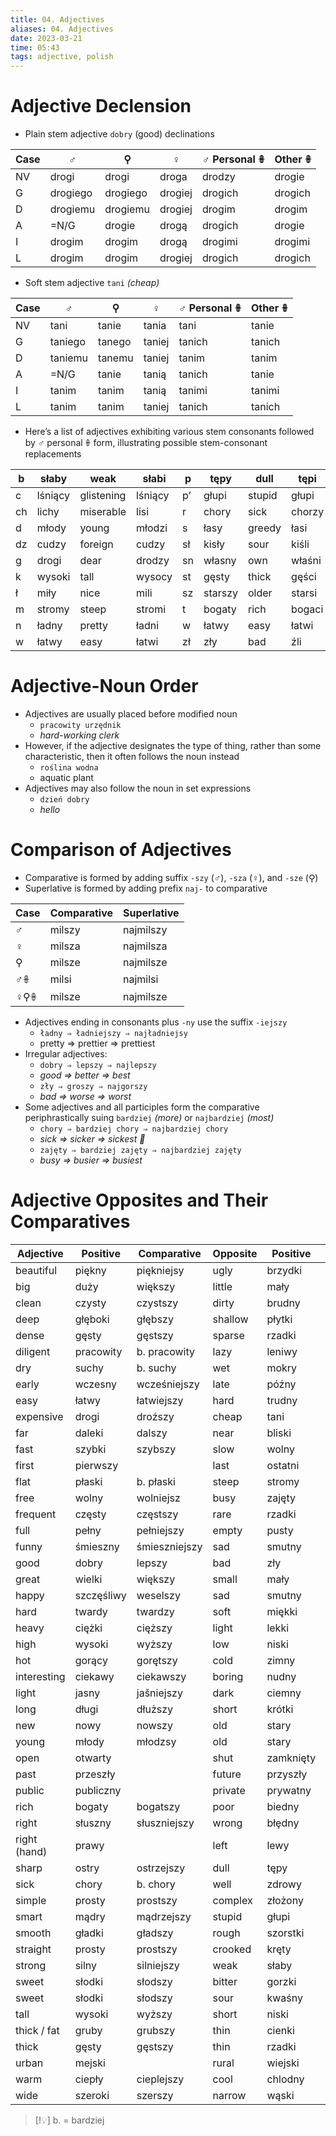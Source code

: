 ```yaml
---
title: 04. Adjectives
aliases: 04. Adjectives
date: 2023-03-21
time: 05:43
tags: adjective, polish
---
```


# Adjective Declension

- Plain stem adjective `dobry` (good) declinations

| Case | ♂        | ⚲        | ♀       | ♂ Personal 𖧚 | Other 𖧚 |
| ---- | -------- | -------- | ------- | ------------ | ------- |
| NV   | drogi    | drogi    | droga   | drodzy       | drogie  |
| G    | drogiego | drogiego | drogiej | drogich      | drogich |
| D    | drogiemu | drogiemu | drogiej | drogim       | drogim  |
| A    | =N/G     | drogie   | drogą   | drogich      | drogie  |
| I    | drogim   | drogim   | drogą   | drogimi      | drogimi |
| L    | drogim   | drogim   | drogiej | drogich      | drogich |

- Soft stem adjective `tani` *(cheap)*

| Case | ♂       | ⚲      | ♀      | ♂ Personal 𖧚 | Other 𖧚 |
| ---- | ------- | ------ | ------ | ------------ | ------- |
| NV   | tani    | tanie  | tania  | tani         | tanie   |
| G    | taniego | tanego | taniej | tanich       | tanich  |
| D    | taniemu | tanemu | taniej | tanim        | tanim   |
| A    | =N/G    | tanie  | tanią  | tanich       | tanie   |
| I    | tanim   | tanim  | tanią  | tanimi       | tanimi  |
| L    | tanim   | tanim  | taniej | tanich       | tanich  |

- Here’s a list of adjectives exhibiting various stem consonants followed by  ♂ personal  𖧚 form, illustrating possible stem-consonant replacements

| b   | słaby   | weak       | słabi   | p   | tępy    | dull   | tępi   |
| --- | ------- | ---------- | ------- | --- | ------- | ------ | ------ |
| c   | lśniący | glistening | lśniący | p’  | głupi   | stupid | głupi  | 
| ch  | lichy   | miserable  | lisi    | r   | chory   | sick   | chorzy |
| d   | młody   | young      | młodzi  | s   | łasy    | greedy | łasi   |
| dz  | cudzy   | foreign    | cudzy   | sł  | kisły   | sour   | kiśli  |
| g   | drogi   | dear       | drodzy  | sn  | własny  | own    | właśni |
| k   | wysoki  | tall       | wysocy  | st  | gęsty   | thick  | gęści  |
| ł   | miły    | nice       | mili    | sz  | starszy | older  | starsi |
| m   | stromy  | steep      | stromi  | t   | bogaty  | rich   | bogaci |
| n   | ładny   | pretty     | ładni   | w   | łatwy   | easy   | łatwi  |
| w   | łatwy   | easy       | łatwi   | zł  | zły     | bad    | źli    |

# Adjective-Noun Order

- Adjectives are usually placed before modified noun
    - `pracowity urzędnik`
    - *hard-working clerk*
- However, if the adjective designates the type of thing, rather than some characteristic, then it often follows the noun instead
    - `roślina wodna`
    - aquatic plant
- Adjectives may also follow the noun in set expressions
    - `dzień dobry`
    - *hello*

# Comparison of Adjectives

- Comparative is formed by adding suffix `-szy` (♂), `-sza` (♀), and `-sze` (⚲)
- Superlative is formed by adding prefix `naj-` to comparative

| Case | Comparative | Superlative |
| ---- | ----------- | ----------- |
| ♂    | milszy      | najmilszy   |
| ♀    | milsza      | najmilsza   |
| ⚲    | milsze      | najmilsze   |
| ♂𖧚   | milsi       | najmilsi    |
| ♀⚲𖧚  | milsze      | najmilsze   |

- Adjectives ending in consonants plus `-ny` use the suffix `-iejszy`
    - `ładny ⇒ ładniejszy ⇒ najładniejsy`
    - pretty ⇒ prettier ⇒ prettiest
- Irregular adjectives:
    - `dobry ⇒ lepszy ⇒ najlepszy`
    - *good ⇒ better ⇒ best*
    - `zły ⇒ groszy ⇒ najgorszy`
    - *bad ⇒ worse ⇒ worst*
- Some adjectives and all participles form the comparative periphrastically suing `bardziej` *(more)* or `najbardziej` *(most)*
    - `chory ⇒ bardziej chory ⇒ najbardziej chory`
    - *sick ⇒ sicker ⇒ sickest 🤘*
    - `zajęty ⇒ bardziej zajęty ⇒ najbardziej zajęty`
    - *busy ⇒ busier ⇒ busiest*

# Adjective Opposites and Their Comparatives

| Adjective    | Positive   | Comparative   | Opposite | Positive  | Comparative  |
| ------------ | ---------- | ------------- | -------- | --------- | ------------ |
| beautiful    | piękny     | piękniejsy    | ugly     | brzydki   | brzydszy     |
| big          | duży       | większy       | little   | mały      | mniejszy     |
| clean        | czysty     | czystszy      | dirty    | brudny    | brudniejszy  |
| deep         | głęboki    | głębszy       | shallow  | płytki    | płytszy      |
| dense        | gęsty      | gęstszy       | sparse   | rzadki    | rzadszy      |
| diligent     | pracowity  | b. pracowity  | lazy     | leniwy    | b. leniwy    |
| dry          | suchy      | b. suchy      | wet      | mokry     | mokrzejszy   |
| early        | wczesny    | wcześniejszy  | late     | późny     | późniejszy   |
| easy         | łatwy      | łatwiejszy    | hard     | trudny    | trudniejszy  |
| expensive    | drogi      | droźszy       | cheap    | tani      | tańszy       |
| far          | daleki     | dalszy        | near     | bliski    | bliźszy      |
| fast         | szybki     | szybszy       | slow     | wolny     | wolniejszy   |
| first        | pierwszy   |               | last     | ostatni   |              |
| flat         | płaski     | b. płaski     | steep    | stromy    | b. stromy    |
| free         | wolny      | wolniejsz     | busy     | zajęty    | b. zajęty    |
| frequent     | częsty     | częstszy      | rare     | rzadki    | rzadszy      |
| full         | pełny      | pełniejszy    | empty    | pusty     | b. pusty     |
| funny        | śmieszny   | śmieszniejszy | sad      | smutny    | smutniejszy  |
| good         | dobry      | lepszy        | bad      | zły       | gorszy       |
| great        | wielki     | większy       | small    | mały      | mniejszy     |
| happy        | szczęśliwy | weselszy      | sad      | smutny    | smutniejszy  |
| hard         | twardy     | twardzy       | soft     | miękki    | miększy      |
| heavy        | ciężki     | cięższy       | light    | lekki     | lżejszy      |
| high         | wysoki     | wyższy        | low      | niski     | niżny        |
| hot          | gorący     | gorętszy      | cold     | zimny     | zimniejszy   |
| interesting  | ciekawy    | ciekawszy     | boring   | nudny     | nudniejszy   |
| light        | jasny      | jašniejszy    | dark     | ciemny    | ciemniejszy  |
| long         | długi      | dłuższy       | short    | krótki    | krótszy      |
| new          | nowy       | nowszy        | old      | stary     | starszy      |
| young        | młody      | młodzsy       | old      | stary     | starszy      |
| open         | otwarty    |               | shut     | zamknięty |              |
| past         | przeszły   |               | future   | przyszły  |              |
| public       | publiczny  |               | private  | prywatny  |              |
| rich         | bogaty     | bogatszy      | poor     | biedny    | biedniejszy  |
| right        | słuszny    | słuszniejszy  | wrong    | błȩdny    | błȩdniejszy  |
| right (hand) | prawy      |               | left     | lewy      |              |
| sharp        | ostry      | ostrzejszy    | dull     | tępy      | b. tępy      |
| sick         | chory      | b. chory      | well     | zdrowy    | zdrowzy      |
| simple       | prosty     | prostszy      | complex  | złożony   | b. złożony   |
| smart        | mądry      | mądrzejszy    | stupid   | głupi     | głupszy      |
| smooth       | gładki     | gładszy       | rough    | szorstki  | b. szorstki  |
| straight     | prosty     | prostszy      | crooked  | kręty     | b. kręty     |
| strong       | silny      | silniejszy    | weak     | słaby     | słabszy      |
| sweet        | słodki     | słodszy       | bitter   | gorzki    | b. gorzki    |
| sweet        | słodki     | słodszy       | sour     | kwaśny    | kwaśniejszy  |
| tall         | wysoki     | wyższy        | short    | niski     | niższy       |
| thick / fat  | gruby      | grubszy       | thin     | cienki    | ciższy       |
| thick        | gęsty      | gęstszy       | thin     | rzadki    | rzadszy      |
| urban        | mejski     |               | rural    | wiejski   |              |
| warm         | ciepły     | cieplejszy    | cool     | chlodny   | chlodniejszy |
| wide         | szeroki    | szerszy       | narrow   | wąski     | węższy       |


> [!💡] 
> b. = bardziej
